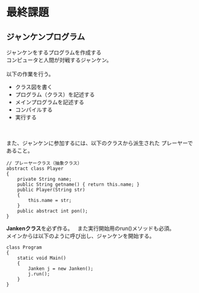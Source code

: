 # 最終課題

## ジャンケンプログラム

ジャンケンをするプログラムを作成する  
コンピュータと人間が対戦するジャンケン。  
<br>
以下の作業を行う。  
* クラス図を書く  
* プログラム（クラス）を記述する  
* メインプログラムを記述する  
* コンパイルする
* 実行する
<br>
<br>
また、ジャンケンに参加するには、以下のクラスから派生された
プレーヤーであること。

```
// プレーヤークラス（抽象クラス）
abstract class Player
{
    private String name;
    public String getname() { return this.name; }
    public Player(String str)
    {
        this.name = str;
    }
    public abstract int pon();
}
```

**Jankenクラス**を必ず作る。  
また実行開始用のrun()メソッドも必須。  
メインからは以下のように呼び出し、ジャンケンを開始する。

```
class Program
{
    static void Main()
    {
        Janken j = new Janken();
        j.run();
    }
}
```

